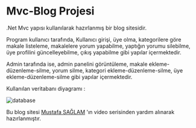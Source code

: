 # Mvc-Blog Projesi

.Net Mvc yapısı kullanılarak hazırlanmış bir blog sitesidir. 

Program kullanıcı tarafında, Kullanıcı girişi, üye olma, kategorilere göre makale listeleme, makalelere yorum yapabilme, yaptığın yorumu silebilme, üye profilini güncelleyebilme, çıkış yapabilme gibi yapılar içermektedir.

Admin tarafında ise, admin panelini görüntüleme, makale ekleme-düzenleme-silme, yorum silme, kategori ekleme-düzenleme-silme, üye ekleme-düzenleme-silme gibi yapılar içermektedir.

Kullanılan veritabanı diyagramı : 


![database](https://github.com/merveyapnaz/Mvc-Blog/blob/69bafb9e69cb28abad6e35b7d5ee81b2133ba4df/Veritaban%C4%B1/databaseDiagram.PNG)

 
Bu blog sitesi [Mustafa SAĞLAM](https://github.com/mustafasaglam) 'ın video serisinden yardım alınarak hazırlanmıştır.



